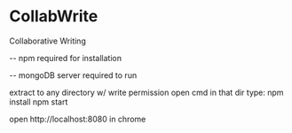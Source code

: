 # CollabWrite
Collaborative Writing


<p>-- npm required for installation</p>
<p>-- mongoDB server required to run</p>

<p>
extract to any directory w/ write permission
open cmd in that dir
type:
	npm install
	npm start

</p>
<p>
open http://localhost:8080 in chrome
</p>